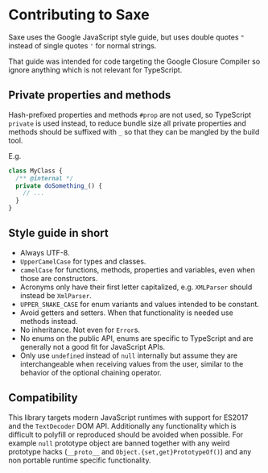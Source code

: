 # Contributing to Saxe

Saxe uses the Google JavaScript style guide, but uses double quotes `"` instead
of single quotes `'` for normal strings.

That guide was intended for code targeting the Google Closure Compiler so ignore
anything which is not relevant for TypeScript.

## Private properties and methods

Hash-prefixed properties and methods `#prop` are not used, so TypeScript
`private` is used instead, to reduce bundle size all private properties and
methods should be suffixed with `_` so that they can be mangled by the build
tool.

E.g.

```ts
class MyClass {
  /** @internal */
  private doSomething_() {
    // ...
  }
}
```

## Style guide in short

- Always UTF-8.
- `UpperCamelCase` for types and classes.
- `camelCase` for functions, methods, properties and variables, even when those
  are constructors.
- Acronyms only have their first letter capitalized, e.g. `XMLParser` should
  instead be `XmlParser`.
- `UPPER_SNAKE_CASE` for enum variants and values intended to be constant.
- Avoid getters and setters. When that functionality is needed use methods
  instead.
- No inheritance. Not even for `Error`s.
- No enums on the public API, enums are specific to TypeScript and are generally
  not a good fit for JavaScript APIs.
- Only use `undefined` instead of `null` internally but assume they are
  interchangeable when receiving values from the user, similar to the behavior
  of the optional chaining operator.

## Compatibility

This library targets modern JavaScript runtimes with support for ES2017 and the
`TextDecoder` DOM API. Additionally any functionality which is difficult to
polyfill or reproduced should be avoided when possible. For example `null`
prototype object are banned together with any weird prototype hacks (`__proto__`
and `Object.{set,get}PrototypeOf()`) and any non portable runtime specific
functionality.

